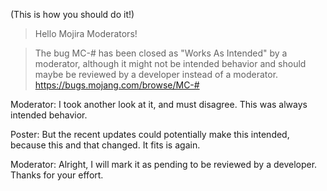 (This is how you should do it!)

>Hello Mojira Moderators!

>The bug MC-# has been closed as "Works As Intended" by a moderator, although it might not be intended behavior and should maybe be reviewed by a developer instead of a moderator.
https://bugs.mojang.com/browse/MC-#

Moderator: I took another look at it, and must disagree. This was always intended behavior.

Poster: But the recent updates could potentially make this intended, because this and that changed. It fits is again.

Moderator: Alright, I will mark it as pending to be reviewed by a developer. Thanks for your effort.
